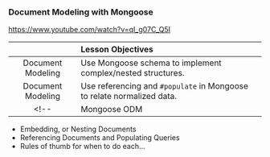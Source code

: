 ### Document Modeling with Mongoose

https://www.youtube.com/watch?v=qI_g07C_Q5I

|   | Lesson Objectives |
|:-:|:------------------|
| Document Modeling | Use Mongoose schema to implement complex/nested structures.
| Document Modeling | Use referencing and `#populate` in Mongoose to relate normalized data.
<!-- | Mongoose ODM      | Use setters, getters and "middleware" to manage documents. -->

- Embedding, or Nesting Documents
- Referencing Documents and Populating Queries
- Rules of thumb for when to do each…
<!-- - Managing the Document Structure with Setters, Getters and Middleware -->
